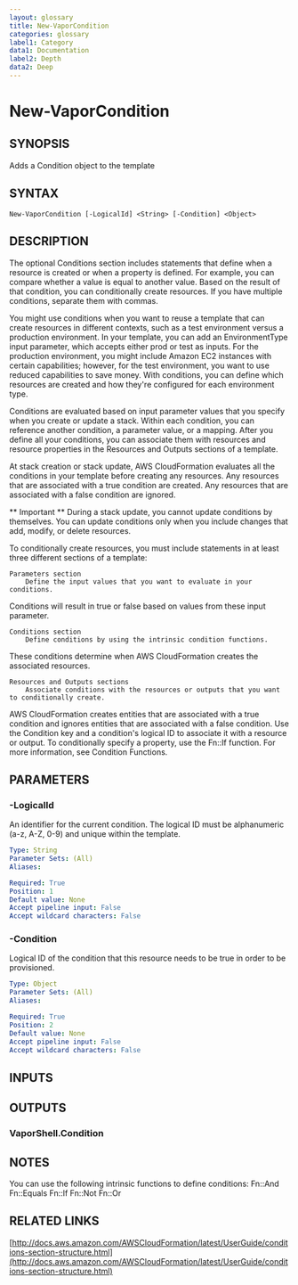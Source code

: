 ```yaml
---
layout: glossary
title: New-VaporCondition
categories: glossary
label1: Category
data1: Documentation
label2: Depth
data2: Deep
---
```


# New-VaporCondition

## SYNOPSIS
Adds a Condition object to the template

## SYNTAX

```
New-VaporCondition [-LogicalId] <String> [-Condition] <Object>
```

## DESCRIPTION
The optional Conditions section includes statements that define when a resource is created or when a property is defined.
For example, you can compare whether a value is equal to another value.
Based on the result of that condition, you can conditionally create resources.
If you have multiple conditions, separate them with commas.

You might use conditions when you want to reuse a template that can create resources in different contexts, such as a test environment versus a production environment.
In your template, you can add an EnvironmentType input parameter, which accepts either prod or test as inputs.
For the production environment, you might include Amazon EC2 instances with certain capabilities; however, for the test environment, you want to use reduced capabilities to save money.
With conditions, you can define which resources are created and how they're configured for each environment type.

Conditions are evaluated based on input parameter values that you specify when you create or update a stack.
Within each condition, you can reference another condition, a parameter value, or a mapping.
After you define all your conditions, you can associate them with resources and resource properties in the Resources and Outputs sections of a template.

At stack creation or stack update, AWS CloudFormation evaluates all the conditions in your template before creating any resources.
Any resources that are associated with a true condition are created.
Any resources that are associated with a false condition are ignored.

** Important **
    During a stack update, you cannot update conditions by themselves.
You can update conditions only when you include changes that add, modify, or delete resources.

To conditionally create resources, you must include statements in at least three different sections of a template:

    Parameters section
        Define the input values that you want to evaluate in your conditions.
Conditions will result in true or false based on values from these input parameter.

    Conditions section
        Define conditions by using the intrinsic condition functions.
These conditions determine when AWS CloudFormation creates the associated resources.

    Resources and Outputs sections
        Associate conditions with the resources or outputs that you want to conditionally create.
AWS CloudFormation creates entities that are associated with a true condition and ignores entities that are associated with a false condition.
Use the Condition key and a condition's logical ID to associate it with a resource or output.
To conditionally specify a property, use the Fn::If function.
For more information, see Condition Functions.

## PARAMETERS

### -LogicalId
An identifier for the current condition.
The logical ID must be alphanumeric (a-z, A-Z, 0-9) and unique within the template.

```yaml
Type: String
Parameter Sets: (All)
Aliases: 

Required: True
Position: 1
Default value: None
Accept pipeline input: False
Accept wildcard characters: False
```

### -Condition
Logical ID of the condition that this resource needs to be true in order to be provisioned.

```yaml
Type: Object
Parameter Sets: (All)
Aliases: 

Required: True
Position: 2
Default value: None
Accept pipeline input: False
Accept wildcard characters: False
```

## INPUTS

## OUTPUTS

### VaporShell.Condition

## NOTES
You can use the following intrinsic functions to define conditions:
    Fn::And
    Fn::Equals
    Fn::If
    Fn::Not
    Fn::Or

## RELATED LINKS

[http://docs.aws.amazon.com/AWSCloudFormation/latest/UserGuide/conditions-section-structure.html](http://docs.aws.amazon.com/AWSCloudFormation/latest/UserGuide/conditions-section-structure.html)

